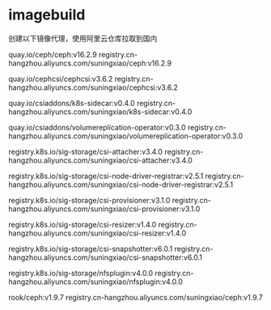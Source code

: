 # imagebuild
创建以下镜像代理，使用阿里云仓库拉取到国内

 quay.io/ceph/ceph:v16.2.9
registry.cn-hangzhou.aliyuncs.com/suningxiao/ceph:v16.2.9

 quay.io/cephcsi/cephcsi:v3.6.2
registry.cn-hangzhou.aliyuncs.com/suningxiao/cephcsi:v3.6.2

 quay.io/csiaddons/k8s-sidecar:v0.4.0
registry.cn-hangzhou.aliyuncs.com/suningxiao/k8s-sidecar:v0.4.0

 quay.io/csiaddons/volumereplication-operator:v0.3.0
registry.cn-hangzhou.aliyuncs.com/suningxiao/volumereplication-operator:v0.3.0

 registry.k8s.io/sig-storage/csi-attacher:v3.4.0
registry.cn-hangzhou.aliyuncs.com/suningxiao/csi-attacher:v3.4.0

 registry.k8s.io/sig-storage/csi-node-driver-registrar:v2.5.1
registry.cn-hangzhou.aliyuncs.com/suningxiao/csi-node-driver-registrar:v2.5.1

 registry.k8s.io/sig-storage/csi-provisioner:v3.1.0
registry.cn-hangzhou.aliyuncs.com/suningxiao/csi-provisioner:v3.1.0

 registry.k8s.io/sig-storage/csi-resizer:v1.4.0
registry.cn-hangzhou.aliyuncs.com/suningxiao/csi-resizer:v1.4.0

 registry.k8s.io/sig-storage/csi-snapshotter:v6.0.1
registry.cn-hangzhou.aliyuncs.com/suningxiao/csi-snapshotter:v6.0.1

 registry.k8s.io/sig-storage/nfsplugin:v4.0.0
registry.cn-hangzhou.aliyuncs.com/suningxiao/nfsplugin:v4.0.0

 rook/ceph:v1.9.7
registry.cn-hangzhou.aliyuncs.com/suningxiao/ceph:v1.9.7
